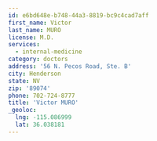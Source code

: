```yaml
---
id: e6bd648e-b748-44a3-8819-bc9c4cad7aff
first_name: Victor
last_name: MURO
license: M.D.
services:
  - internal-medicine
category: doctors
address: '56 N. Pecos Road, Ste. B'
city: Henderson
state: NV
zip: '89074'
phone: 702-724-8777
title: 'Victor MURO'
_geoloc:
  lng: -115.086999
  lat: 36.038181
---
```

